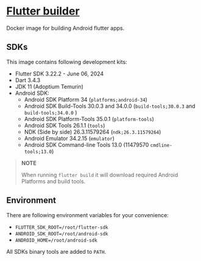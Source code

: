 # [Flutter builder](https://github.com/Zekfad/flutter_builder)

Docker image for building Android flutter apps.

## SDKs

This image contains following development kits:

* Flutter SDK 3.22.2 - June 06, 2024
* Dart 3.4.3
* JDK 11 (Adoptium Temurin)
* Android SDK:
  * Android SDK Platform 34 (`platforms;android-34`)
  * Android SDK Build-Tools 30.0.3 and 34.0.0 (`build-tools;30.0.3` and `build-tools;34.0.0` )
  * Android SDK Platform-Tools 35.0.1 (`platform-tools`)
  * Android SDK Tools 26.1.1 (`tools`)
  * NDK (Side by side) 26.3.11579264 (`ndk;26.3.11579264`)
  * Android Emulator 34.2.15 (`emulator`)
  * Android SDK Command-line Tools 13.0 (11479570 `cmdline-tools;13.0`)

> **NOTE**
>
> When running `flutter build` it will download required Android Platforms and
> build tools.

## Environment

There are following environment variables for your convenience:

* `FLUTTER_SDK_ROOT=/root/flutter-sdk`
* `ANDROID_SDK_ROOT=/root/android-sdk`
* `ANDROID_HOME=/root/android-sdk`

All SDKs binary tools are added to `PATH`.
